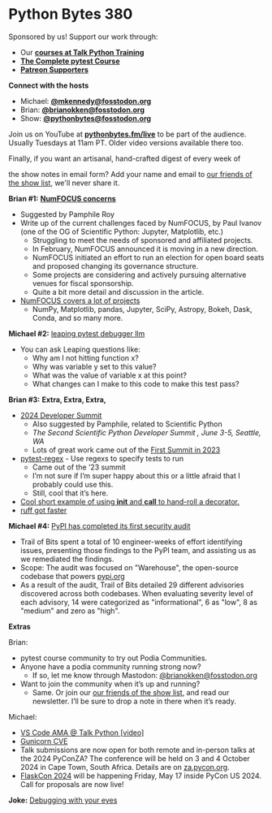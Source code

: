 # Python Bytes 380

Sponsored by us! Support our work through:

- Our [**courses at Talk Python Training**](https://training.talkpython.fm/)
- [**The Complete pytest Course**](https://courses.pythontest.com/p/the-complete-pytest-course)
- [**Patreon Supporters**](https://www.patreon.com/pythonbytes)

**Connect with the hosts**

- Michael: [**@mkennedy@fosstodon.org**](https://fosstodon.org/@mkennedy)
- Brian: [**@brianokken@fosstodon.org**](https://fosstodon.org/@brianokken)
- Show: [**@pythonbytes@fosstodon.org**](https://fosstodon.org/@pythonbytes)

Join us on YouTube at [**pythonbytes.fm/live**](https://pythonbytes.fm/stream/live) to be part of the audience. Usually Tuesdays at 11am PT. Older video versions available there too.

Finally, if you want an artisanal, hand-crafted digest of every week of 

the show notes in email form? Add your name and email to [our friends of the show list](https://pythonbytes.fm/friends-of-the-show), we'll never share it.

**Brian #1:** [**NumFOCUS concerns**](https://pirsquared.org/blog/numfocus-concerns.html)

- Suggested by Pamphile Roy
- Write up of the current challenges faced by NumFOCUS, by Paul Ivanov  (one of the OG of Scientific Python: Jupyter, Matplotlib, etc.)
  - Struggling to meet the needs of sponsored and affiliated projects.
  - In February, NumFOCUS announced it is moving in a new direction.
  - NumFOCUS initiated an effort to run an election for open board seats and proposed changing its governance structure.
  - Some projects are considering and actively pursuing alternative venues for fiscal sponsorship.
  - Quite a bit more detail and discussion in the article.
- [NumFOCUS covers a lot of projects](https://numfocus.org/sponsored-projects)
  - NumPy, Matplotlib, pandas, Jupyter, SciPy, Astropy, Bokeh, Dask, Conda, and so many more.

**Michael #2:** [leaping pytest debugger llm](https://github.com/leapingio/leaping)

- You can ask Leaping questions like:
  - Why am I not hitting function x?
  - Why was variable y set to this value?
  - What was the value of variable x at this point?
  - What changes can I make to this code to make this test pass?

**Brian #3:** **Extra, Extra, Extra,**

- [2024 Developer Summit](https://scientific-python.org/summits/developer/2024/) 
  - Also suggested by Pamphile, related to Scientific Python
  - *The Second Scientific Python Developer Summit , June 3-5, Seattle, WA*
  - Lots of great work came out of the [First Summit in 2023](https://blog.scientific-python.org/scientific-python/dev-summit-1/)
- [pytest-regex](https://github.com/tylerjereddy/pytest-regex) - Use regexs to specify tests to run
  - Came out of the ’23 summit
  - I’m not sure if I’m super happy about this or a little afraid that I probably could use this.
  - Still, cool that it’s here.
- [Cool short example of using ](https://jcarlosroldan.com/post/329/my-latest-tils-about-python)[__init__](https://jcarlosroldan.com/post/329/my-latest-tils-about-python)[ and ](https://jcarlosroldan.com/post/329/my-latest-tils-about-python)[__call__](https://jcarlosroldan.com/post/329/my-latest-tils-about-python)[ to hand-roll a decorator.](https://jcarlosroldan.com/post/329/my-latest-tils-about-python)
- [ruff got faster](https://astral.sh/blog/ruff-v0.4.0)

**Michael #4:**  [PyPI has completed its first security audit](https://blog.pypi.org/posts/2023-11-14-1-pypi-completes-first-security-audit/)

- Trail of Bits spent a total of 10 engineer-weeks of effort identifying issues, presenting those findings to the PyPI team, and assisting us as we remediated the findings.
- Scope: The audit was focused on "Warehouse", the open-source codebase that powers [pypi.org](https://pypi.org)
- As a result of the audit, Trail of Bits detailed 29 different advisories discovered across both codebases. When evaluating severity level of each advisory, 14 were categorized as "informational", 6 as "low", 8 as "medium" and zero as "high".

**Extras** 

Brian:

- pytest course community to try out Podia Communities.
- Anyone have a podia community running strong now? 
  - If so, let me know through Mastodon: [@brianokken@fosstodon.org](https://fosstodon.org/@brianokken)
- Want to join the community when it’s up and running?
  - Same. Or join our  [our friends of the show list](https://pythonbytes.fm/friends-of-the-show), and read our newsletter. I’ll be sure to drop a note in there when it’s ready.

Michael:

- [VS Code AMA @ Talk Python](https://www.youtube.com/watch?v=Jh24NVM2FDY)[ ](https://www.youtube.com/watch?v=Jh24NVM2FDY)[[video\]](https://www.youtube.com/watch?v=Jh24NVM2FDY)
- [Gunicorn CVE](https://nvd.nist.gov/vuln/detail/CVE-2024-1135)
- Talk submissions are now open for both remote and in-person talks at the 2024 PyConZA? The conference will be held on 3 and 4 October 2024 in Cape Town, South Africa. Details are on [za.pycon.org](http://za.pycon.org).
- [FlaskCon 2024](https://flaskcon.com/2024/) will be happening Friday, May 17 inside PyCon US 2024. Call for proposals are now live!

**Joke:** [Debugging with your eyes](https://devhumor.com/media/debugging-with-your-eyes)